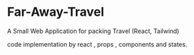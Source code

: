 # Far-Away-Travel
A Small Web Application for packing Travel (React, Tailwind)

code implementation by react , props , components and states.
